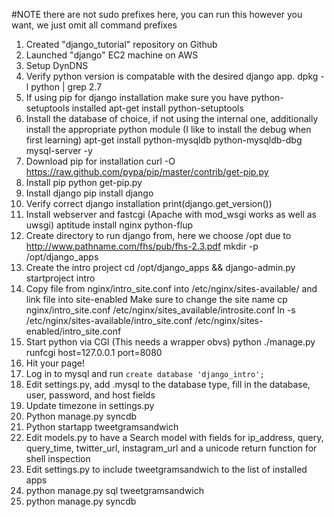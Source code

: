 #NOTE there are not sudo prefixes here, you can run this however you want, we just omit all command prefixes
1. Created "django_tutorial" repository on Github
2. Launched "django" EC2 machine on AWS
3. Setup DynDNS
4. Verify python version is compatable with the desired django app.
    dpkg -l python | grep 2.7
5. If using pip for django installation make sure you have python-setuptools installed
    apt-get install python-setuptools
6. Install the database of choice, if not using the internal one, additionally install the appropriate python module (I like to install the debug when first learning)
    apt-get install python-mysqldb python-mysqldb-dbg mysql-server -y 
7. Download pip for installation
    curl -O https://raw.github.com/pypa/pip/master/contrib/get-pip.py
8. Install pip
    python get-pip.py
9. Install django
    pip install django
10. Verify correct django installation
    print(django.get_version())
11. Install webserver and fastcgi (Apache with mod_wsgi works as well as uwsgi)
    aptitude install nginx python-flup
12. Create directory to run django from, here we choose /opt due to http://www.pathname.com/fhs/pub/fhs-2.3.pdf
    mkdir -p /opt/django_apps
13. Create the intro project
    cd /opt/django_apps && django-admin.py startproject intro
14. Copy file from nginx/intro_site.conf into /etc/nginx/sites-available/ and link file into site-enabled Make sure to change the site name
    cp nginx/intro_site.conf /etc/nginx/sites_available/introsite.conf
    ln -s /etc/nginx/sites-available/intro_site.conf /etc/nginx/sites-enabled/intro_site.conf
15. Start python via CGI (This needs a wrapper obvs)
    python ./manage.py runfcgi host=127.0.0.1 port=8080
16. Hit your page!
17. Log in to mysql and run `create database 'django_intro';`
18. Edit settings.py, add .mysql to the database type, fill in the database, user, password, and host fields
19. Update timezone in settings.py
20. Python manage.py syncdb
21. Python startapp tweetgramsandwich
22. Edit models.py to have a Search model with fields for ip_address, query, query_time, twitter_url, instagram_url and a unicode return function for shell inspection
23. Edit settings.py to include tweetgramsandwich to the list of installed apps
24. python manage.py sql tweetgramsandwich
25. python manage.py syncdb
